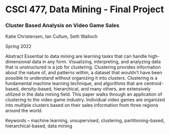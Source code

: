 # CSCI 477, Data Mining - Final Project

### Cluster Based Analysis on Video Game Sales

Katie Christensen, Ian Cullum, Seth Walloch

Spring 2022

Abstract
  Essential to data mining are learning tasks that can handle high-dimensional data in any form. Visualizing, interpreting, and analyzing data that is unstructured is a job for clustering. Clustering provides information about the nature of, and patterns within, a dataset that wouldn’t have been possible to understand without organizing it into clusters. Clustering is a fundamental machine learning technique, and algorithms that are centroid-based, density-based, hierarchical, and many others, are extensively utilized in the data mining field. 
  This paper walks through an application of clustering to  the video game industry. Individual video games are organized into multiple clusters based on their sales information from three regions around the world.

Keywords – machine learning, unsupervised, clustering, partitioning-based, hierarchical-based, data mining
